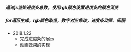 ##### 通过js渲染进度条总数，使用rgb颜色设置进度条的颜色渐变
##### for遍历生成，rgb颜色取值，数字对应修改，进度条动画、间隔

+ 2018.1.22
    - 完成进度条的展示 
    - 动画效果的实现